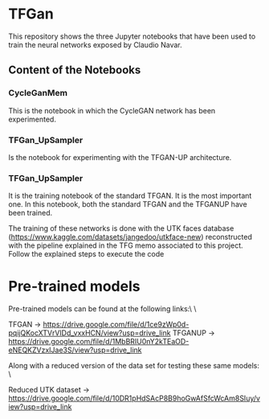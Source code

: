 # TFGan
This repository shows the three Jupyter notebooks that have been used to train the neural networks exposed by Claudio Navar.

## Content of the Notebooks
   ### CycleGanMem
 This is the notebook in which the CycleGAN network has been experimented.
   ### TFGan_UpSampler
 Is the notebook for experimenting with the TFGAN-UP architecture.
   ### TFGan_UpSampler
 It is the training notebook of the standard TFGAN. It is the most important one. In this notebook, both the standard TFGAN and the TFGANUP have been trained.




 The training of these networks is done with the UTK faces database (https://www.kaggle.com/datasets/jangedoo/utkface-new) reconstructed with the pipeline explained in the TFG memo associated to this project. Follow the explained steps to execute the code
  


# Pre-trained models

Pre-trained models can be found at the following links:\ \

TFGAN -> https://drive.google.com/file/d/1ce9zWp0d-pqijQKocXTVrVIDd_vxxHCN/view?usp=drive_link
TFGANUP -> https://drive.google.com/file/d/1MbBRIU0nY2kTEaOD-eNEQKZVzxIJae3S/view?usp=drive_link


Along with a reduced version of the data set for testing these same models: \

Reduced UTK dataset -> https://drive.google.com/file/d/10DR1pHdSAcP8B9hoGwAfSfcWcAm8SIuy/view?usp=drive_link

